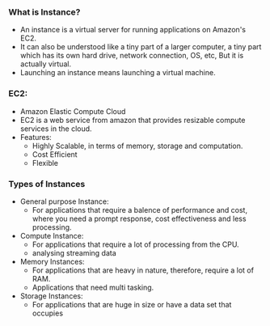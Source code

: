 ### What is Instance?
- An instance is a virtual server for running applications on Amazon's EC2.
- It can also be understood like a tiny part of a larger computer, a tiny part which has its own hard drive, network connection, OS, etc, But it is actually virtual.
- Launching an instance means launching a virtual machine.

### EC2:
- Amazon Elastic Compute Cloud
- EC2 is a web service from amazon that provides resizable compute services in the cloud.
- Features:
  - Highly Scalable, in terms of memory, storage and computation.
  - Cost Efficient
  - Flexible
  
### Types of Instances
- General purpose Instance:
  - For applications that require a balence of performance and cost, where you need a prompt response, cost effectiveness and less processing.
- Compute Instance:
  - For applications that require a lot of processing from the CPU.
  - analysing streaming data
- Memory Instances:
  - For applications that are heavy in nature, therefore, require a lot of RAM.
  - Applications that need multi tasking.
- Storage Instances:
  - For applications that are huge in size or have a data set that occupies
  
